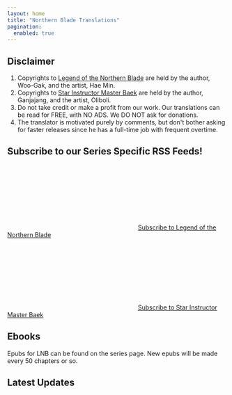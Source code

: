 ```yaml
---
layout: home
title: "Northern Blade Translations"
pagination:
  enabled: true
---
```


## Disclaimer

1. Copyrights to [Legend of the Northern Blade](/LNB/) are held by the author, Woo-Gak, and the artist, Hae Min. 
2. Copyrights to [Star Instructor Master Baek](/SIMB/) are held by the author, Ganjajang, and the artist, Oliboli. 
3. Do not take credit or make a profit from our work. Our translations can be read for FREE, with NO ADS. We DO NOT ask for donations.
5. The translator is motivated purely by comments, but don't bother asking for faster releases since he has a full-time job with frequent overtime.

## Subscribe to our Series Specific RSS Feeds!

<p class="feed-subscribe">
  <a href="{{ 'feed.lnb.xml' | relative_url }}">
	<svg class="svg-icon orange">
	  <use xlink:href="{{ 'assets/minima-social-icons.svg#rss' | relative_url }}"></use>
	</svg><span>Subscribe to Legend of the Northern Blade</span>
  </a>
</p>

<p class="feed-subscribe">
  <a href="{{ 'feed.simb.xml' | relative_url }}">
	<svg class="svg-icon orange">
	  <use xlink:href="{{ 'assets/minima-social-icons.svg#rss' | relative_url }}"></use>
	</svg><span>Subscribe to Star Instructor Master Baek</span>
  </a>
</p>

## Ebooks

Epubs for LNB can be found on the series page. New epubs will be made every 50 chapters or so.

## Latest Updates
